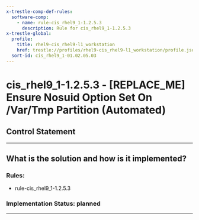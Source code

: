 ```yaml
---
x-trestle-comp-def-rules:
  software-comp:
    - name: rule-cis_rhel9_1-1.2.5.3
      description: Rule for cis_rhel9_1-1.2.5.3
x-trestle-global:
  profile:
    title: rhel9-cis_rhel9-l1_workstation
    href: trestle://profiles/rhel9-cis_rhel9-l1_workstation/profile.json
  sort-id: cis_rhel9_1-01.02.05.03
---
```


# cis_rhel9_1-1.2.5.3 - \[REPLACE_ME\] Ensure Nosuid Option Set On /Var/Tmp Partition (Automated)

## Control Statement

______________________________________________________________________

## What is the solution and how is it implemented?

<!-- For implementation status enter one of: implemented, partial, planned, alternative, not-applicable -->

<!-- Note that the list of rules under ### Rules: is read-only and changes will not be captured after assembly to JSON -->

<!-- Add control implementation description here for control: cis_rhel9_1-1.2.5.3 -->

### Rules:

  - rule-cis_rhel9_1-1.2.5.3

### Implementation Status: planned

______________________________________________________________________
